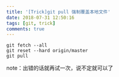```yaml
---
title: '[Trick]git pull 强制覆盖本地文件'
date: 2018-07-31 12:50:16
tags: [git, trick]
comments: true
---
```


```git
git fetch --all 
git reset --hard origin/master
git pull
```

note：出错的话就再试一次，说不定就可以了